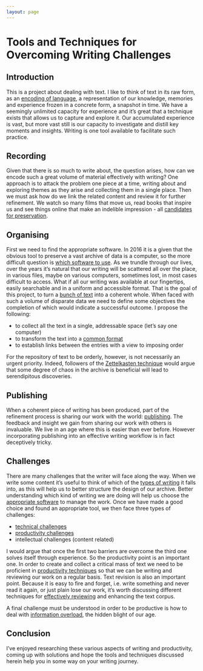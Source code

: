 ```yaml
---
layout: page
---
```

# Tools and Techniques for Overcoming Writing Challenges
## Introduction
This is a project about dealing with text.  I like to think of text in its raw form, as an [encoding of language][1], a representation of our knowledge, memories and experience frozen in a concrete form, a snapshot in time.  We have a seemingly unlimited capacity for experience and it’s great that a technique exists that allows us to capture and explore it.  Our accumulated experience is vast, but more vast still is our capacity to investigate and distill key moments and insights.  Writing is one tool available to facilitate such practice.

## Recording
Given that there is so much to write about, the question arises, how can we encode such a great volume of material effectively with writing?  One approach is to attack the problem one piece at a time, writing about and exploring themes as they arise and collecting them in a single place.  Then we must ask how do we link the related content and review it for further refinement.  We watch so many films that move us, read books that inspire us and see things online that make an indelible impression - all [candidates for preservation][2]. 

## Organising
First we need to find the appropriate software.  In 2016 it is a given that the obvious tool to preserve a vast archive of data is a computer, so the more difficult question is [which software to use][3].  As we trundle through our lives, over the years it’s natural that our writing will be scattered all over the place, in various files, maybe on various computers, sometimes lost, in most cases difficult to access.  What if all our writing was available at our fingertips, easily searchable and in a uniform and accessible format.  That is the goal of this project, to turn a [bunch of text][4] into a coherent whole.  When faced with such a volume of disparate data we need to define some objectives the completion of which would indicate a successful outcome.  I propose the following:
- to collect all the text in a single, addressable space (let’s say one computer)
- to transform the text into a [common format][5] 
- to establish links between the entries with a view to imposing order

For the repository of text to be orderly, however, is not necessarily an urgent priority.  Indeed, followers of the [Zettelkasten technique][6] would argue that some degree of chaos in the archive is beneficial  will lead to serendipitous discoveries.

## Publishing
When a coherent piece of writing has been produced, part of the refinement process is sharing our work with the world: [publishing]().  The feedback and insight we gain from sharing our work with others is invaluable.  We live in an age where this is easier than ever before.  However incorporating publishing into an effective writing workflow is in fact deceptively tricky.

## Challenges
There are many challenges that the writer will face along the way.  When we write some content it’s useful to think of which of the [types of writing][8] it falls into, as this will help us to better structure the design of our archive.  Better understanding which kind of writing we are doing will help us choose the [appropriate software][9] to manage the work.  Once we have made a good choice and found an appropriate tool, we then face three types of challenges:
- [technical challenges][10]
- [productivity challenges][11] 
- intellectual challenges (content related)

I would argue that once the first two barriers are overcome the third one solves itself through experience.  So the productivity point is an important one.  In order to create and collect a critical mass of text we need to be proficient in [productivity techniques][12] so that we can be writing and reviewing our work on a regular basis.  Text revision is also an important point.  Because it is easy to fire and forget, i.e. write something and never read it again, or just plain lose our work, it’s worth discussing different techniques for [effectively reviewing][13] and enhancing the text corpus.  

A final challenge must be understood in order to be productive is how to deal with [information overload][14], the hidden blight of our age.

## Conclusion
I’ve enjoyed researching these various aspects of writing and productivity, coming up with solutions and hope the tools and techniques discussed herein help you in some way on your writing journey.


[1]:	language_encoding_decoding.html
[2]:	lists.html
[3]:	writing_software.html
[4]:	about.html
[5]:	markdown.html
[6]:	zettelkasten.html
[8]:	types_of_writing.html
[9]:	writing_software.html
[10]:	technical_writing_challenges.html
[11]:	productivity.html
[12]:	productivity.html
[13]:	reviewing_text.html
[14]:	information_overload.html